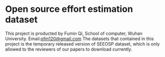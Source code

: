 # Open source effort estimation dataset
This project is producted by Fumin Qi, School of computer, Wuhan University. Email:qfm120@gmail.com
The datasets that contained in this project is the temporary released version of SEEOSP dataset, which is only allowed to the reviewers of our papers to download currently.
